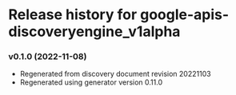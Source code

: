 # Release history for google-apis-discoveryengine_v1alpha

### v0.1.0 (2022-11-08)

* Regenerated from discovery document revision 20221103
* Regenerated using generator version 0.11.0

